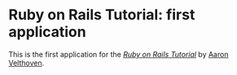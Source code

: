 # Ruby on Rails Tutorial: first application

This is the first application for the
[*Ruby on Rails Tutorial*](http://railstutorial.org/)
by [Aaron Velthoven](https://github/aaronvel.com/).
